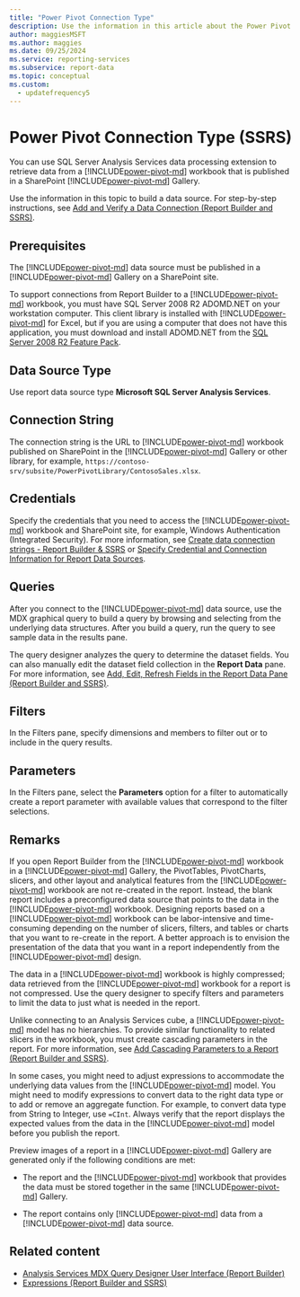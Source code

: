 ```yaml
---
title: "Power Pivot Connection Type"
description: Use the information in this article about the Power Pivot connection type to learn how to build a data source.
author: maggiesMSFT
ms.author: maggies
ms.date: 09/25/2024
ms.service: reporting-services
ms.subservice: report-data
ms.topic: conceptual
ms.custom:
  - updatefrequency5
---
```

# Power Pivot Connection Type (SSRS)
  You can use SQL Server Analysis Services data processing extension to retrieve data from a [!INCLUDE[power-pivot-md](../../includes/power-pivot-md.md)] workbook that is published in a SharePoint [!INCLUDE[power-pivot-md](../../includes/power-pivot-md.md)] Gallery.  
  
 Use the information in this topic to build a data source. For step-by-step instructions, see [Add and Verify a Data Connection &#40;Report Builder and SSRS&#41;](../../reporting-services/report-data/add-and-verify-a-data-connection-report-builder-and-ssrs.md).  
  
## Prerequisites  
 The [!INCLUDE[power-pivot-md](../../includes/power-pivot-md.md)] data source must be published in a [!INCLUDE[power-pivot-md](../../includes/power-pivot-md.md)] Gallery on a SharePoint site.  
  
 To support connections from Report Builder to a [!INCLUDE[power-pivot-md](../../includes/power-pivot-md.md)] workbook, you must have SQL Server 2008 R2 ADOMD.NET on your workstation computer. This client library is installed with [!INCLUDE[power-pivot-md](../../includes/power-pivot-md.md)] for Excel, but if you are using a computer that does not have this application, you must download and install ADOMD.NET from the [SQL Server 2008 R2 Feature Pack](https://www.microsoft.com/download/details.aspx?id=44272).  
  
## Data Source Type  
 Use report data source type **Microsoft SQL Server Analysis Services**.  
  
## Connection String  
 The connection string is the URL to [!INCLUDE[power-pivot-md](../../includes/power-pivot-md.md)] workbook published on SharePoint in the [!INCLUDE[power-pivot-md](../../includes/power-pivot-md.md)] Gallery or other library, for example, `https://contoso-srv/subsite/PowerPivotLibrary/ContosoSales.xlsx`.  
  
## Credentials  
 Specify the credentials that you need to access the [!INCLUDE[power-pivot-md](../../includes/power-pivot-md.md)] workbook and SharePoint site, for example, Windows Authentication (Integrated Security). For more information, see [Create data connection strings - Report Builder & SSRS](../../reporting-services/report-data/data-connections-data-sources-and-connection-strings-report-builder-and-ssrs.md) or [Specify Credential and Connection Information for Report Data Sources](specify-credential-and-connection-information-for-report-data-sources.md).  
  
## Queries  
 After you connect to the [!INCLUDE[power-pivot-md](../../includes/power-pivot-md.md)] data source, use the MDX graphical query to build a query by browsing and selecting from the underlying data structures. After you build a query, run the query to see sample data in the results pane.  
  
 The query designer analyzes the query to determine the dataset fields. You can also manually edit the dataset field collection in the **Report Data** pane. For more information, see [Add, Edit, Refresh Fields in the Report Data Pane &#40;Report Builder and SSRS&#41;](../../reporting-services/report-data/add-edit-refresh-fields-in-the-report-data-pane-report-builder-and-ssrs.md).  
  
## Filters  
 In the Filters pane, specify dimensions and members to filter out or to include in the query results.  
  
## Parameters  
 In the Filters pane, select the **Parameters** option for a filter to automatically create a report parameter with available values that correspond to the filter selections.  
  
## Remarks  
 If you open Report Builder from the [!INCLUDE[power-pivot-md](../../includes/power-pivot-md.md)] workbook in a [!INCLUDE[power-pivot-md](../../includes/power-pivot-md.md)] Gallery, the PivotTables, PivotCharts, slicers, and other layout and analytical features from the [!INCLUDE[power-pivot-md](../../includes/power-pivot-md.md)] workbook are not re-created in the report. Instead, the blank report includes a preconfigured data source that points to the data in the [!INCLUDE[power-pivot-md](../../includes/power-pivot-md.md)] workbook. Designing reports based on a [!INCLUDE[power-pivot-md](../../includes/power-pivot-md.md)] workbook can be labor-intensive and time-consuming depending on the number of slicers, filters, and tables or charts that you want to re-create in the report. A better approach is to envision the presentation of the data that you want in a report independently from the [!INCLUDE[power-pivot-md](../../includes/power-pivot-md.md)] design.  
  
 The data in a [!INCLUDE[power-pivot-md](../../includes/power-pivot-md.md)] workbook is highly compressed; data retrieved from the [!INCLUDE[power-pivot-md](../../includes/power-pivot-md.md)] workbook for a report is not compressed. Use the query designer to specify filters and parameters to limit the data to just what is needed in the report.  
  
 Unlike connecting to an Analysis Services cube, a [!INCLUDE[power-pivot-md](../../includes/power-pivot-md.md)] model has no hierarchies. To provide similar functionality to related slicers in the workbook, you must create cascading parameters in the report. For more information, see [Add Cascading Parameters to a Report &#40;Report Builder and SSRS&#41;](../../reporting-services/report-design/add-cascading-parameters-to-a-report-report-builder-and-ssrs.md).  
  
 In some cases, you might need to adjust expressions to accommodate the underlying data values from the [!INCLUDE[power-pivot-md](../../includes/power-pivot-md.md)] model. You might need to modify expressions to convert data to the right data type or to add or remove an aggregate function. For example, to convert data type from String to Integer, use `=CInt`. Always verify that the report displays the expected values from the data in the [!INCLUDE[power-pivot-md](../../includes/power-pivot-md.md)] model before you publish the report.  
  
 Preview images of a report in a [!INCLUDE[power-pivot-md](../../includes/power-pivot-md.md)] Gallery are generated only if the following conditions are met:  
  
-   The report and the [!INCLUDE[power-pivot-md](../../includes/power-pivot-md.md)] workbook that provides the data must be stored together in the same [!INCLUDE[power-pivot-md](../../includes/power-pivot-md.md)] Gallery.  
  
-   The report contains only [!INCLUDE[power-pivot-md](../../includes/power-pivot-md.md)] data from a [!INCLUDE[power-pivot-md](../../includes/power-pivot-md.md)] data source.  
  
## Related content

- [Analysis Services MDX Query Designer User Interface &#40;Report Builder&#41;](/previous-versions/sql/)
- [Expressions &#40;Report Builder and SSRS&#41;](../../reporting-services/report-design/expressions-report-builder-and-ssrs.md)
